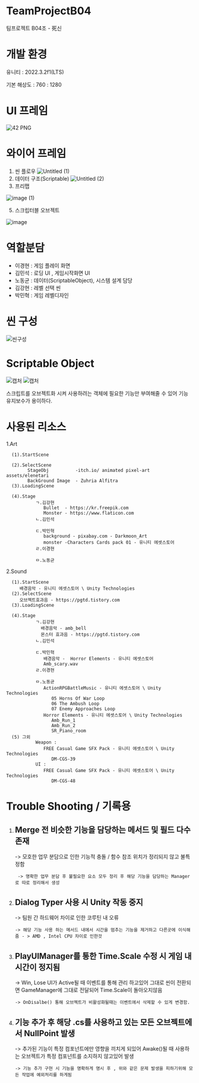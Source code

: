 # TeamProjectB04
팀프로젝트 B04조 - 死신

# 개발 환경

유니티 : 2022.3.2f1(LTS)

기본 해상도 : 760 : 1280

# UI 프레임

![42 PNG](https://github.com/koju2005/TeamProjectB04/assets/141552941/3c54e2e4-a2d6-4962-8ac7-968d23722e75)

# 와이어 프레임

1. 씬 플로우
   ![Untitled (1)](https://github.com/koju2005/TeamProjectB04/assets/141552941/00486818-5699-40d8-9f8f-4566826c1f00)
2. 데이터 구조(Scriptable)
   ![Untitled (2)](https://github.com/koju2005/TeamProjectB04/assets/141552941/92ebb049-9bff-4adb-bf65-e883ac9a1791)
3. 프리팹
   
  ![image (1)](https://github.com/koju2005/TeamProjectB04/assets/141552941/02e381f4-4c80-4681-997b-73e20bf66fde)
  
5. 스크립터블 오브젝트

  ![image](https://github.com/koju2005/TeamProjectB04/assets/141552941/e48ba7f9-94f6-4b8c-93c9-b8d576d20d6c)

# 역할분담

- 이경현 : 게임 플레이 화면
- 김민석 : 로딩 UI , 게임시작화면 UI
- 노동균 : 데이터(ScriptableObject), 시스템 설계 담당
- 김강현 : 레벨 선택 씬
- 박민혁 : 게임 레벨디자인

# 씬 구성
![씬구성](https://github.com/koju2005/TeamProjectB04/assets/141552941/2e59299f-66ee-4ebe-a4e2-a057f7b4de4a)

# Scriptable Object
![캡처](https://github.com/koju2005/TeamProjectB04/assets/141552941/f193ac7e-fb2d-4119-8e85-b3dd90d3dc9d)
![캡처](https://github.com/koju2005/TeamProjectB04/assets/141552941/9264ff26-adba-46f3-ad1f-c5b7c6f134f5)

스크립트를 오브젝트화 시켜 사용하려는 객체에 필요한 기능만 부여해줄 수 있어 기능 유지보수가 용이하다.

# 사용된 리소스

   1.Art
   
      (1).StartScene
         
      (2).SelectScene
            StageObj          -itch.io/ animated pixel-art assets/elenetari
            BackGround Image  - Zuhria Alfitra
      (3).LoadingScene
      
      (4).Stage
               ㄱ.김강현
                  Bullet  - https://kr.freepik.com
                  Monster - https://www.flaticon.com
               ㄴ.김민석

               ㄷ.박민혁
                  background - pixabay.com - Darkmoon_Art
                  monster -Characters Cards pack 01 - 유니티 에셋스토어
               ㄹ.이경현
               
               ㅁ.노동균

   2.Sound

      (1).StartScene
         배경음악 - 유니티 에셋스토어 \ Unity Technologies
      (2).SelectScene
         오브젝트효과음 - https://pgtd.tistory.com
      (3).LoadingScene
      
      (4).Stage
               ㄱ.김강현
                 배경음악 - amb_bell
                 몬스터 효과음 - https://pgtd.tistory.com
               ㄴ.김민석
         
               ㄷ.박민혁
                  배경음악 -  Horror Elements - 유니티 에셋스토어
                  Amb_scary.wav
               ㄹ.이경현
               
               ㅁ.노동균
                  ActionRPGBattleMusic - 유니티 에셋스토어 \ Unity Technologies
                     05 Horns Of War Loop
                     06 The Ambush Loop
                     07 Enemy Approaches Loop
                  Horror Elements - 유니티 에셋스토어 \ Unity Technologies
                     Amb_Run_1
                     Amb_Run_2
                     SR_Piano_room
      (5) 그외
               Weapon :
                  FREE Casual Game SFX Pack - 유니티 에셋스토어 \ Unity Technologies
                     DM-CGS-39
               UI :
                  FREE Casual Game SFX Pack - 유니티 에셋스토어 \ Unity Technologies
                     DM-CGS-48


# Trouble Shooting / 기록용

   1. Merge 전 비슷한 기능을 담당하는 메서드 및 필드 다수 존재 
       -
      
       ->  모호한 업무 분담으로 인한 기능적 충돌 / 함수 참조 위치가 정리되지 않고 불특정함
      
           -> 명확한 업무 분담 후 불필요한 요소 모두 정리 후 해당 기능을 담당하는 Manager로 따로 정리해서 생성

  2. Dialog Typer 사용 시 Unity 작동 중지
     -

      -> 팀원 간 하드웨어 차이로 인한 코루틴 내 오류 

         -> 해당 기능 사용 하는 메서드 내에서 시간을 멈추는 기능을 제거하고 다른곳에 이식해줌 - > AMD , Intel CPU 차이로 인한것

 3. PlayUIManager를 통한 Time.Scale 수정 시 게임 내 시간이 정지됨
    -

      -> Win, Lose UI가 Active될 때 이벤트를 통해 관리 하고있어 그대로 씬이 전환되면 GameManager에 그대로 전달되어 Time.Scale이 돌아오지않음

        -> OnDisalbe() 통해 오브젝트가 비활성화될때는 이벤트에서 삭제할 수 있게 변경함.

4. 기능 추가 후 해당 .cs를 사용하고 있는 모든 오브젝트에서 NullPoint 발생
   -

    ->  추가된 기능이 특정 컴포넌트에만 영향을 끼치게 되있어 Awake()될 때 사용하는 오브젝트가 특정 컴포넌트를 소지하지 않고있어 발생
   
       -> 기능 추가 구현 시 기능을 명확하게 명시 후 , 위와 같은 문제 발생을 피하기위해 모든 작업에 예외처리를 하게됨
